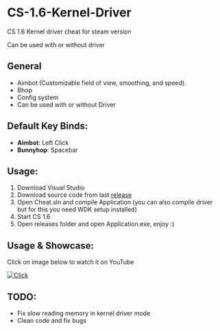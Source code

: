 # CS-1.6-Kernel-Driver

CS 1.6 Kernel driver cheat for steam version

Can be used with or without driver


## General
- Aimbot (Customizable field of view, smoothing, and speed).
- Bhop
- Config system
- Can be used with or without Driver

## Default Key Binds:

- **Aimbot**: Left Click
- **Bunnyhop**: Spacebar

## Usage:
1. Download Visual Studio
2. Download source code from last [release](https://github.com/tianocore/edk2-archive/blob/master/ShellBinPkg/UefiShell/X64/Shell.efi)
3. Open Cheat.sln and compile Application (you can also compile driver but for this you need WDK setup installed)
4. Start CS 1.6
5. Open releases folder and open Application.exe, enjoy :) 

## Usage & Showcase:
Click on image below to watch it on YouTube

[![Click](http://i3.ytimg.com/vi/J-yl2FgI6eo/hqdefault.jpg)](https://youtu.be/FY2V1YdpacM)

## TODO:
+ Fix slow reading memory in kernel driver mode
+ Clean code and fix bugs